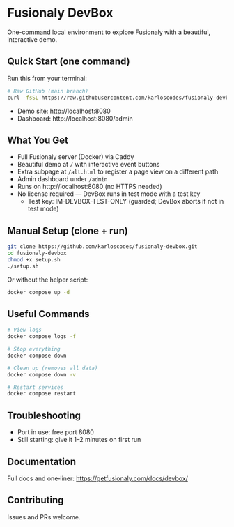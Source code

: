 # Fusionaly DevBox

One-command local environment to explore Fusionaly with a beautiful, interactive demo.

## Quick Start (one command)

Run this from your terminal:

```bash
# Raw GitHub (main branch)
curl -fsSL https://raw.githubusercontent.com/karloscodes/fusionaly-devbox/refs/heads/main/setup.sh | bash
```

- Demo site: http://localhost:8080
- Dashboard: http://localhost:8080/admin

## What You Get

- Full Fusionaly server (Docker) via Caddy
- Beautiful demo at `/` with interactive event buttons
- Extra subpage at `/alt.html` to register a page view on a different path
- Admin dashboard under `/admin`
- Runs on http://localhost:8080 (no HTTPS needed)
- No license required — DevBox runs in test mode with a test key
  - Test key: IM-DEVBOX-TEST-ONLY (guarded; DevBox aborts if not in test mode)

## Manual Setup (clone + run)

```bash
git clone https://github.com/karloscodes/fusionaly-devbox.git
cd fusionaly-devbox
chmod +x setup.sh
./setup.sh
```

Or without the helper script:

```bash
docker compose up -d
```

## Useful Commands

```bash
# View logs
docker compose logs -f

# Stop everything
docker compose down

# Clean up (removes all data)
docker compose down -v

# Restart services
docker compose restart
```

## Troubleshooting

- Port in use: free port 8080
- Still starting: give it 1–2 minutes on first run

## Documentation

Full docs and one‑liner: https://getfusionaly.com/docs/devbox/

## Contributing

Issues and PRs welcome.
